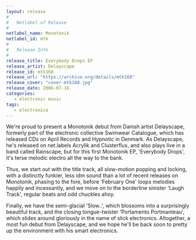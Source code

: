 ```yaml
---
layout: release
#
#   Netlabel of Release
#
netlabel_name: Monotonik
netlabel_id: mtk
#
#   Release Info
#
release_title: Everybody Drops EP
release_artist: Delayscape
release_id: mtk168
release_url: "https://archive.org/details/mtk168"
release_cover: "cover-mtk168.jpg"
release_date: 2006-07-16
categories:
   - electronic music
tags:
   - electronica
---
```

We're proud to present a Monotonik debut from Danish artist Delayscape, formerly part of the electronic collective Swimwear Catalogue, which has released CDs on April Records and Hypnotic in Denmark. As Delayscape, he's released on net.labels Acrylik and Clusterflux, and also plays live in a band called Rainscape, but for this first Monotonik EP, 'Everybody Drops', it's terse melodic electro all the way to the bank.

Thus, we start out with the title track, all slow-motion popping and locking, with a distinctly funkier, less idm sound than a lot of recent releases on Monotonik, phasing to the fore, before 'February One' loops melodies happily and incessantly, and we move on to the borderline sinister 'Laugh Track', regular beats and odd chuckles ahoy.

Finally, we have the semi-glacial 'Slow..', which blossoms into a surprisingly beautiful track, and the closing tongue-twister 'Portamento Portmanteau', which slides around gloriously in the name of slick electronics. Altogether, a most fun debut from Delayscape, and we hope he'll be back soon to pretty up the environment with his smart electronics.


